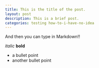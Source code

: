 ```yaml
---
title: This is the title of the post.
layout: post
description: This is a brief post.
categories: testing how-to-i-have-no-idea
---
```

And then you can type in Markdown!!

*italic*
**bold**
* a bullet point
* another bullet point

